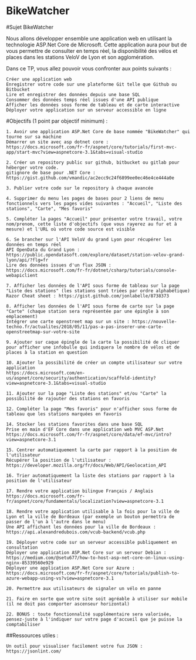 # BikeWatcher

#Sujet BikeWatcher

Nous allons développer ensemble une application web en utilisant la technologie ASP.Net Core de Microsoft.
Cette application aura pour but de vous permettre de consulter en temps réel, la disponibilité des vélos et places dans les stations VeloV de Lyon et son agglomération.

Dans ce TP, vous allez pouvoir vous confronter aux points suivants :

    Créer une application web
    Enregistrer votre code sur une plateforme Git telle que Github ou Bitbucket
    Lire et enregistrer des données depuis une base SQL
    Consommer des données temps réel issues d'une API publique
    Afficher les données sous forme de tableau et de carte interactive
    Déployer votre application sur un serveur accessible en ligne


#Objectifs (1 point par objectif minimum) :

    1. Avoir une application ASP.Net Core de base nommée "BikeWatcher" qui tourne sur sa machine
    Démarrer un site avec asp dotnet core :  https://docs.microsoft.com/fr-fr/aspnet/core/tutorials/first-mvc-app/start-mvc?view=aspnetcore-3.1&tabs=visual-studio

    2. Créer un repository public sur github, bitbucket ou gitlab pour héberger votre code.
    gitignore de base pour .NET Core :  https://gist.github.com/vmandic/ac2ecc9c24f6899ee0ec46e4ce444a0e

    3. Publier votre code sur le repository à chaque avancée

    4. Supprimer du menu les pages de bases pour 2 liens de menu fonctionnels vers les pages vides suivantes : "Accueil", "Liste des stations", "Carte", "Mes favoris"

    5. Compléter la pages "Accueil" pour présenter votre travail, votre nom/prenom, cette liste d'objectifs (que vous rayerez au fur et à mesure) et l'URL où votre code source est visible

    6. Se brancher sur l'API VeloV du grand Lyon pour récupérer les données en temps réel
    API OpenData du Grand Lyon : https://public.opendatasoft.com/explore/dataset/station-velov-grand-lyon/api/?flg=fr
    Lire des données issues d'un flux JSON :  https://docs.microsoft.com/fr-fr/dotnet/csharp/tutorials/console-webapiclient

    7. Afficher les données de l'API sous forme de tableau sur la page "Liste des stations" (les stations sont triées par ordre alphabétique)
    Razor Cheat sheet : https://gist.github.com/jonlabelle/8738373

    8. Afficher les données de l'API sous forme de carte sur la page "Carte" (chaque station sera représentée par une épingle à son emplacement)
    Intégrer une carte openstreet map sur un site : https://nouvelle-techno.fr/actualites/2018/05/11/pas-a-pas-inserer-une-carte-openstreetmap-sur-votre-site

    9. Ajouter sur caque épingle de la carte la possibilité de cliquer pour afficher une infobulle qui indiquera le nombre de vélos et de places à la station en question

    10. Ajouter la possibilité de créer un compte utilisateur sur votre application
    https://docs.microsoft.com/en-us/aspnet/core/security/authentication/scaffold-identity?view=aspnetcore-3.1&tabs=visual-studio

    11. Ajouter sur la page "Liste des stations" et/ou "Carte" la possibilité de rajouter des stations en favoris

    12. Compléter la page "Mes favoris" pour n'afficher sous forme de tableau que les stations marquées en favoris

    14. Stocker les stations favorites dans une base SQL
    Prise en main d'EF Core dans une application web MVC ASP.Net https://docs.microsoft.com/fr-fr/aspnet/core/data/ef-mvc/intro?view=aspnetcore-3.1

    15. Centrer automatiquement la carte par rapport à la position de l'utilisateur
    Récupérer la position de l'utilisateur : https://developer.mozilla.org/fr/docs/Web/API/Geolocation_API

    16. Trier automatiquement la liste des stations par rapport à la position de l'utilisateur

    17. Rendre votre application bilingue Français / Anglais
    https://docs.microsoft.com/fr-fr/aspnet/core/fundamentals/localization?view=aspnetcore-3.1

    18. Rendre votre application utilisable à la fois pour la ville de Lyon et la ville de Bordeaux (par exemple un bouton permettra de passer de l'un à l'autre dans le menu)
    Une API affichant les données pour la ville de Bordeaux : https://api.alexandredubois.com/vcub-backend/vcub.php

    19. Déployer votre code sur un serveur accessible publiquement en consultation
    Déployer une application ASP.Net Core sur un serveur Debian : https://medium.com/@setu677/how-to-host-asp-net-core-on-linux-using-nginx-85339560e929
    Déployer une application ASP.Net Core sur Azure : https://docs.microsoft.com/fr-fr/aspnet/core/tutorials/publish-to-azure-webapp-using-vs?view=aspnetcore-3.1

    20. Permettre aux utilisateurs de signaler un vélo en panne

    21. Faire en sorte que votre site soit agréable à utiliser sur mobile (il ne doit pas comporter ascenseur horizontal)

    22. BONUS : toute fonctionnalité supplémentaire sera valorisée, pensez-juste à l'indiquer sur votre page d'accueil que je puisse la comptabiliser

##Ressources utiles :

    Un outil pour visualiser facilement votre fux JSON : https://jsonlint.com/

